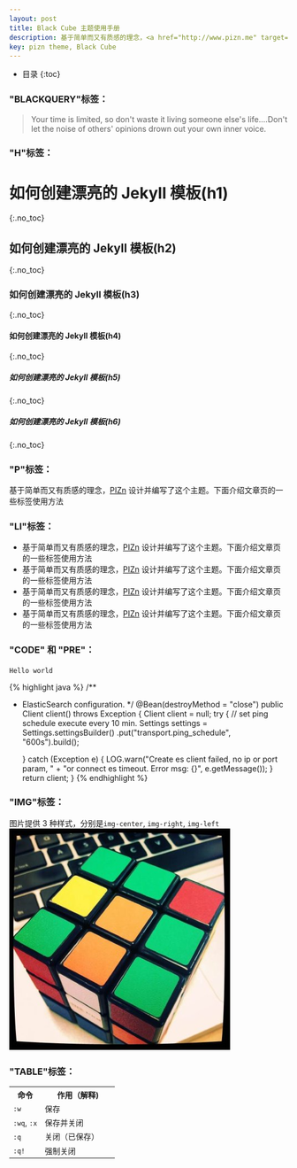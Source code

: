 ```yaml
---
layout: post
title: Black Cube 主题使用手册
description: 基于简单而又有质感的理念，<a href="http://www.pizn.me" target="_blank">PIZn</a> 设计并编写了这个主题。下面介绍文章页的一些标签使用方法。
key: pizn theme, Black Cube
---
```


* 目录
{:toc}

### "BLACKQUERY"标签：

> Your time is limited, so don't waste it living someone else's life.…Don't let the noise of others' opinions drown out your own inner voice.

### "H"标签：

# 如何创建漂亮的 Jekyll 模板(h1)
{:.no_toc}

## 如何创建漂亮的 Jekyll 模板(h2)
{:.no_toc}

### 如何创建漂亮的 Jekyll 模板(h3)
{:.no_toc}

#### 如何创建漂亮的 Jekyll 模板(h4)
{:.no_toc}

##### 如何创建漂亮的 Jekyll 模板(h5)
{:.no_toc}

##### 如何创建漂亮的 Jekyll 模板(h6)
{:.no_toc}

### "P"标签：

基于简单而又有质感的理念，<a href="http://www.pizn.me" target="_blank">PIZn</a> 设计并编写了这个主题。下面介绍文章页的一些标签使用方法

### "LI"标签：

* 基于简单而又有质感的理念，<a href="http://www.pizn.me" target="_blank">PIZn</a> 设计并编写了这个主题。下面介绍文章页的一些标签使用方法
* 基于简单而又有质感的理念，<a href="http://www.pizn.me" target="_blank">PIZn</a> 设计并编写了这个主题。下面介绍文章页的一些标签使用方法
* 基于简单而又有质感的理念，<a href="http://www.pizn.me" target="_blank">PIZn</a> 设计并编写了这个主题。下面介绍文章页的一些标签使用方法
* 基于简单而又有质感的理念，<a href="http://www.pizn.me" target="_blank">PIZn</a> 设计并编写了这个主题。下面介绍文章页的一些标签使用方法

### "CODE" 和 "PRE"：
<code class="code">Hello world</code>

{% highlight java %}
/**
 * ElasticSearch configuration.
 */
@Bean(destroyMethod = "close")
public Client client() throws Exception {
    Client client = null;
    try {
        // set ping schedule execute every 10 min.
        Settings settings = Settings.settingsBuilder()
                .put("transport.ping_schedule", "600s").build();

    } catch (Exception e) {
        LOG.warn("Create es client failed, no ip or port param, " +
                "or connect es timeout. Error msg: {}", e.getMessage());
    }
    return client;
}
{% endhighlight %}

### "IMG"标签：
图片提供 3 种样式，分别是<code class="code">img-center</code>, <code class="code">img-right</code>, <code class="code">img-left</code>  
<img src="/images/psb.jpg" class="img-center" style="width: 400px;" alt="thumb" >

### "TABLE"标签：

<table width="100%">
	<tbody>
		<tr>
			<th width="30%">命令</th>
			<th width="70%">作用（解释)</th>
		</tr>
		<tr>
			<td>
				<code class="v-code">:w</code>
			</td>
			<td>保存</td>
		</tr>
		<tr>
			<td>
				<code class="v-code">:wq</code>,
				<code class="v-code">:x</code>
			</td>
			<td>保存并关闭</td>
		</tr>
		<tr>
			<td>
				<code class="v-code">:q</code>
			</td>
			<td>关闭（已保存）</td>
		</tr>
		<tr>
			<td>
				<code class="v-code">:q!</code>
			</td>
			<td>强制关闭</td>
		</tr>
	</tbody>
</table>